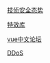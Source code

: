 [技侦安全态势](https://muzqi.github.io/Source/Release/jz-safetyTrend/totalTrend.html?mock)

[特效库](https://muzqi.github.io/Source/Release/hyeffect/index.html)

[vue中文论坛](https://muzqi.github.io/Source/Release/vue-community/index.html)

[DDoS](https://muzqi.github.io/Source/Release/DDoS/index.html#/home)

